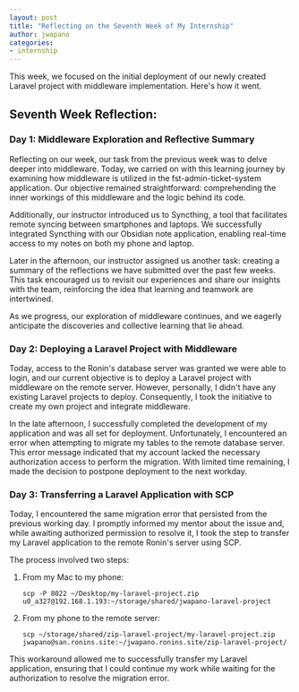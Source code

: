 ```yaml
---
layout: post
title: "Reflecting on the Seventh Week of My Internship"
author: jwapano
categories: 
- internship
---
```

This week, we focused on the initial deployment of our newly created Laravel project with middleware implementation. Here's how it went.

## Seventh Week Reflection:

### Day 1: Middleware Exploration and Reflective Summary
 
Reflecting on our week, our task from the previous week was to delve deeper into middleware. Today, we carried on with this learning journey by examining how middleware is utilized in the fst-admin-ticket-system application. Our objective remained straightforward: comprehending the inner workings of this middleware and the logic behind its code.

Additionally, our instructor introduced us to Syncthing, a tool that facilitates remote syncing between smartphones and laptops. We successfully integrated Syncthing with our Obsidian note application, enabling real-time access to my notes on both my phone and laptop.

Later in the afternoon, our instructor assigned us another task: creating a summary of the reflections we have submitted over the past few weeks. This task encouraged us to revisit our experiences and share our insights with the team, reinforcing the idea that learning and teamwork are intertwined.

As we progress, our exploration of middleware continues, and we eagerly anticipate the discoveries and collective learning that lie ahead.

### Day 2: Deploying a Laravel Project with Middleware

Today, access to the Ronin's database server was granted we were able to login, and our current objective is to deploy a Laravel project with middleware on the remote server. However, personally, I didn't have any existing Laravel projects to deploy. Consequently, I took the initiative to create my own project and integrate middleware.

In the late afternoon, I successfully completed the development of my application and was all set for deployment. Unfortunately, I encountered an error when attempting to migrate my tables to the remote database server. This error message indicated that my account lacked the necessary authorization access to perform the migration. With limited time remaining, I made the decision to postpone deployment to the next workday.

### Day 3: Transferring a Laravel Application with SCP

Today, I encountered the same migration error that persisted from the previous working day. I promptly informed my mentor about the issue and, while awaiting authorized permission to resolve it, I took the step to transfer my Laravel application to the remote Ronin's server using SCP.

The process involved two steps:

1. From my Mac to my phone:
   
   `scp -P 8022 ~/Desktop/my-laravel-project.zip u0_a327@192.168.1.193:~/storage/shared/jwapano-laravel-project`

2. From my phone to the remote server:
   
   `scp ~/storage/shared/zip-laravel-project/my-laravel-project.zip jwapano@san.ronins.site:~/jwapano.ronins.site/zip-laravel-project/`

This workaround allowed me to successfully transfer my Laravel application, ensuring that I could continue my work while waiting for the authorization to resolve the migration error.